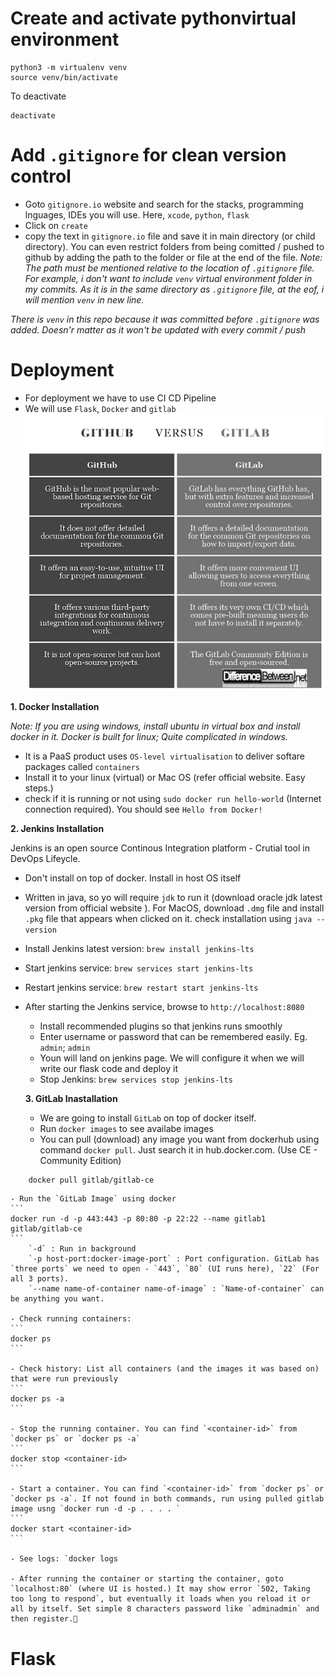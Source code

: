 # Create and activate pythonvirtual environment

```
python3 -m virtualenv venv
source venv/bin/activate
```
To deactivate
```
deactivate
```

# Add `.gitignore` for clean version control

- Goto `gitignore.io` website and search for the stacks, programming lnguages, IDEs you will use. Here, `xcode`, `python`, `flask`
- Click on `create`
- copy the text in `gitignore.io` file and save it in main directory (or child directory). You can even restrict folders from being comitted / pushed to github by adding the path to the folder or file at the end of the file. *Note: The path must be mentioned relative to the location of `.gitignore` file. For example, i don't want to include `venv` virtual environment folder in my commits. As it is in the same directory as `.gitignore` file, at the eof, i will mention `venv` in new line.*

*There is `venv` in this repo because it was committed before `.gitignore` was added. Doesn'r matter as it won't be updated with every commit / push*

# Deployment

- For deployment we have to use CI CD Pipeline
- We will use `Flask`, `Docker` and `gitlab`
![github-vs-gitlab](./comparison.jpg)

**1. Docker Installation**

*Note: If you are using windows, install ubuntu in virtual box and install docker in it. Docker is built for linux; Quite complicated in windows.*

- It is a PaaS product uses `OS-level virtualisation` to deliver softare packages called `containers`
- Install it to your linux (virtual) or Mac OS (refer official website. Easy steps.)
- check if it is running or not using `sudo docker run hello-world` (Internet connection required). You should see `Hello from Docker!`

**2. Jenkins Installation**

Jenkins is an open source Continous Integration platform - Crutial tool in DevOps Lifeycle.

- Don't install on top of docker. Install in host OS itself
- Written in java, so yo will require `jdk` to run it (download oracle jdk latest version from official website ). For MacOS, download `.dmg` file and install `.pkg` file that appears when clicked on it. check installation using `java --version`
- Install Jenkins latest version: `brew install jenkins-lts`
- Start jenkins service: `brew services start jenkins-lts`
- Restart jenkins service: `brew restart start jenkins-lts`
- After starting the Jenkins service, browse to `http://localhost:8080`
    - Install recommended plugins so that jenkins runs smoothly
    - Enter username or password that can be remembered easily. Eg. `admin`; `admin`
    - Youn will land on jenkins page. We will configure it when we will write our flask code and deploy it
    - Stop Jenkins: `brew services stop jenkins-lts`
    
    **3. GitLab Inastallation**
    
    - We are going to install `GitLab` on top of docker itself.
    - Run `docker images` to see availabe images
    - You can pull (download) any image you want from dockerhub using command `docker pull`. Just search it in hub.docker.com. (Use CE - Community Edition)
    
```
    docker pull gitlab/gitlab-ce
```
    - Run the `GitLab Image` using docker
    ```
    docker run -d -p 443:443 -p 80:80 -p 22:22 --name gitlab1 gitlab/gitlab-ce
    ```
        `-d` : Run in background
        `-p host-port:docker-image-port` : Port configuration. GitLab has `three ports` we need to open - `443`, `80` (UI runs here), `22` (For all 3 ports).
        `--name name-of-container name-of-image` : `Name-of-container` can be anything you want.
    
    - Check running containers:
    ```
    docker ps
    ```
    
    - Check history: List all containers (and the images it was based on) that were run previously
    ```
    docker ps -a
    ```
    
    - Stop the running container. You can find `<container-id>` from `docker ps` or `docker ps -a`
    ```
    docker stop <container-id>
    ```

    - Start a container. You can find `<container-id>` from `docker ps` or `docker ps -a`. If not found in both commands, run using pulled gitlab image usng `docker run -d -p . . . . `
    ```
    docker start <container-id>
    ```

    - See logs: `docker logs
    
    - After running the container or starting the container, goto `localhost:80` (where UI is hosted.) It may show error `502, Taking too long to respond`, but eventually it loads when you reload it or all by itself. Set simple 8 characters password like `adminadmin` and then register.
    

# Flask
